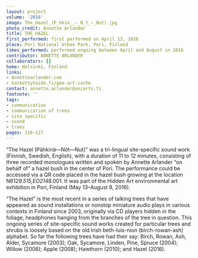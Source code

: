 ```yaml
---
layout: project
volume: '2016'
image: The_Hazel_(P_hkin__–_N_t_–_Nut).jpg
photo_credit: Annette Arlander
title: THE HAZEL
first_performed: first performed on April 13, 2016
place: Pori National Urban Park, Pori, Finland
times_performed: performed ongoing between April and August in 2016
contributor: ANNETTE ARLANDER
collaborators: []
home: Helsinki, Finland
links:
- Annettearlander.com
- katkettytaide.fi/geo-art-cache
contact: annette.arlander@uniarts.fi
footnote: ''
tags:
- communication
- communication of trees
- site specific
- sound
- trees
pages: 116-117
---
```


“The Hazel (Pähkinä—Nöt—Nut)” was a tri-lingual site-specific sound work (Finnish, Swedish, English), with a duration of 11 to 12 minutes, consisting of three recorded monologues written and spoken by Annette Arlander “on behalf of” a hazel bush in the center of Pori. The performance could be accessed via a QR code placed in the hazel bush growing at the location N61*29.515,EO21*48.001. It was part of the Hidden Art environmental art exhibition in Pori, Finland (May 13–August 8, 2016).

“The Hazel” is the most recent in a series of talking trees that have appeared as sound installations or nonstop miniature audio plays in various contexts in Finland since 2003, originally via CD players hidden in the foliage, headphones hanging from the branches of the tree in question. This ongoing series of site-specific sound works created for particular trees and shrubs is loosely based on the old Irish beth-luis-nion (birch-rowan-ash) alphabet. So far the following trees have had their say: Birch, Rowan, Ash, Alder, Sycamore (2003); Oak, Sycamore, Linden, Pine, Spruce (2004); Willow (2006); Apple (2008); Hawthorn (2010); and Hazel (2016).
